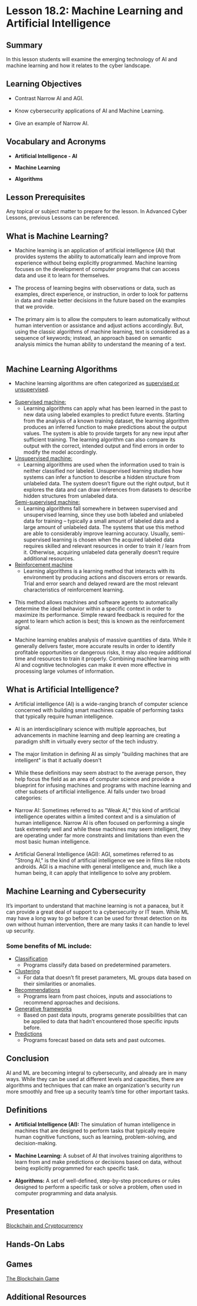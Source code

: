 <h1> Lesson 18.2: Machine Learning and Artificial Intelligence  </h1>
<h2> Summary</h2>

<p1>In this lesson students will examine the emerging technology of AI and machine learning and how it relates to the cyber landscape.</p1>
<br>

<h2>Learning Objectives</h2>
<ul>
<li>Contrast Narrow AI and AGI.</li>
  <br>
<li>Know cybersecurity applications of AI and Machine Learning.</li><br>
  
<li>Give an example of Narrow AI.</li>

</ul>

<h2>Vocabulary and Acronyms</h2>

<ul>
<li>

  **Artificial Intelligence - AI**</li>
  
<li>

**Machine Learning**</li>
  
<li>
  
**Algorithms**</li>
  

</ul>



<h2>Lesson Prerequisites</h2>
<p1>Any topical or subject matter to prepare for the lesson. In Advanced Cyber Lessons, previous Lessons can be referenced. </p1>
<br>


<h2>What is Machine Learning?</h2>
<ul>
	<li>Machine learning is an application of artificial intelligence (AI) that provides systems the ability to automatically learn and improve from experience without being explicitly programmed. Machine learning focuses on the development of computer programs that can access data and use it to learn for themselves. </li><br>
	<li>The process of learning begins with observations or data, such as examples, direct experience, or instruction, in order to look for patterns in data and make better decisions in the future based on the examples that we provide.  
</li><br>
	<li>The primary aim is to allow the computers to learn automatically without human intervention or assistance and adjust actions accordingly. But, using the classic algorithms of machine learning, text is considered as a sequence of keywords; instead, an approach based on semantic analysis mimics the human ability to understand the meaning of a text. </li><br>
	
</ul>

<h2>Machine Learning Algorithms</h2>

<ul>
	<li>Machine learning algorithms are often categorized as <ins>supervised or unsupervised</ins>. </li><br>
	<li><ins>Supervised machine:</ins> 
			<ul>
			<li>Learning algorithms can apply what has been learned in the past to new data using labeled examples to predict future events. Starting from the analysis of a known training dataset, the learning algorithm produces an inferred function to make predictions about the output values. The system is able to provide targets for any new input after sufficient training. The learning algorithm can also compare its output with the correct, intended output and find errors in order to modify the model accordingly.</li>
		</ul>

<li><ins>Unsupervised machine:</ins> 
	
<ul>
		<li>Learning algorithms are used when the information used to train is neither classified nor labeled. Unsupervised learning studies how systems can infer a function to describe a hidden structure from unlabeled data. The system doesn’t figure out the right output, but it explores the data and can draw inferences from datasets to describe hidden structures from unlabeled data.</li>
		</ul
 <li><ins>Semi-supervised machine:</ins> 
	 <ul>
		 <li>Learning algorithms fall somewhere in between supervised and unsupervised learning, since they use both labeled and unlabeled data for training – typically a small amount of labeled data and a large amount of unlabeled data. The systems that use this method are able to considerably improve learning accuracy. Usually, semi-supervised learning is chosen when the acquired labeled data requires skilled and relevant resources in order to train it / learn from it. Otherwise, acquiring unlabeled data generally doesn’t require additional resources.</li>
	 </ul>
 </li>
<li><ins>Reinforcement machine</ins>
	<br>
	<ul>
		<li>Learning algorithms is a learning method that interacts with its environment by producing actions and discovers errors or rewards. Trial and error search and delayed reward are the most relevant characteristics of reinforcement learning.</li><br>
	</ul>
	
<li>This method allows machines and software agents to automatically determine the ideal behavior within a specific context in order to maximize its performance. Simple reward feedback is required for the agent to learn which action is best; this is known as the reinforcement signal. </li><br>
<li>Machine learning enables analysis of massive quantities of data. While it generally delivers faster, more accurate results in order to identify profitable opportunities or dangerous risks, it may also require additional time and resources to train it properly. Combining machine learning with AI and cognitive technologies can make it even more effective in processing large volumes of information.</li>
 </ul>


 <h2>What is Artificial Intelligence?</h2>
 <ul>
	 <li>Artificial intelligence (AI) is a wide-ranging branch of computer science concerned with building smart machines capable of performing tasks that typically require human intelligence. </li> <br>
	 <li>AI is an interdisciplinary science with multiple approaches, but advancements in machine learning and deep learning are creating a paradigm shift in virtually every sector of the tech industry. </li><br>
	 <li>The major limitation in defining AI as simply "building machines that are intelligent" is that it actually doesn't </li><br>
	 <li>While these definitions may seem abstract to the average person, they help focus the field as an area of computer science and provide a blueprint for infusing machines and programs with machine learning and other subsets of artificial intelligence. AI falls under two broad categories: </li><br>
	 <li>Narrow AI: Sometimes referred to as "Weak AI," this kind of artificial intelligence operates within a limited context and is a simulation of human intelligence. Narrow AI is often focused on performing a single task extremely well and while these machines may seem intelligent, they are operating under far more constraints and limitations than even the most basic human intelligence. </li><br>
	 <li>Artificial General Intelligence (AGI): AGI, sometimes referred to as "Strong AI," is the kind of artificial intelligence we see in films like robots androids. AGI is a machine with general intelligence and, much like a human being, it can apply that intelligence to solve any problem. </li>
 </ul>


<h2>Machine Learning and Cybersecurity</h2>
It’s important to understand that machine learning is not a panacea, but it can provide a great deal of support to a cybersecurity or IT team. While ML may have a long way to go before it can be used for threat detection on its own without human intervention, there are many tasks it can handle to level up security. <br>

<h3>Some benefits of ML include:</h3>

<ul>
	<li><ins>Classification</ins> 
		
<ul>
  <li>Programs classify data based on predetermined parameters.</li>
  </ul>
  
<li><ins>Clustering</ins>
 <ul>
  <li>For data that doesn’t fit preset parameters, ML groups data based on their similarities or anomalies.</li>
  </ul>
	<li><ins>Recommendations</ins> 
		<ul>
  <li>Programs learn from past choices, inputs and associations to recommend approaches and decisions.</li>
  </ul>
	<li><ins>Generative frameworks</ins>
		<ul>
  <li>Based on past data inputs, programs generate possibilities that can be applied to data that hadn’t encountered those specific inputs before.</li>
  </ul>
	<li><ins>Predictions</ins> 
		<ul>
  <li>Programs forecast based on data sets and past outcomes.</li>
		</ul>
</ul>



<h2>Conclusion</h2>

AI and ML are becoming integral to cybersecurity, and already are in many ways. While they can be used at different levels and capacities, there are algorithms and techniques that can make an organization's security run more smoothly and free up a security team’s time for other important tasks.


<h2> Definitions</h2>
<ul>
<li><b>Artificial Intelligence (AI):</b> The simulation of human intelligence in machines that are designed to perform tasks that typically require human cognitive functions, such as learning, problem-solving, and decision-making.</li><br>
<li><b>Machine Learning:</b> A subset of AI that involves training algorithms to learn from and make predictions or decisions based on data, without being explicitly programmed for each specific task.</li><br>
<li><b>Algorithms:</b> A set of well-defined, step-by-step procedures or rules designed to perform a specific task or solve a problem, often used in computer programming and data analysis.</li>
</ul>

<h2> Presentation</h2>

<a href="https://docs.google.com/presentation/d/1DOIEpOQXTDK7qWWfVAHIWJN1cl16HsN2/edit?usp=sharing&ouid=110228847857413878764&rtpof=true&sd=true"> Blockchain and Cryptocurrency</a>


<h2> Hands-On Labs</h2>

<h2>Games</h2>

<a href = "https://drive.google.com/file/d/1Vw2j5EedXWBvHjhGMm0xyMLyopgPtZZn/view?usp=sharing"> The Blockchain Game </a>

<h2> Additional Resources</h2>
